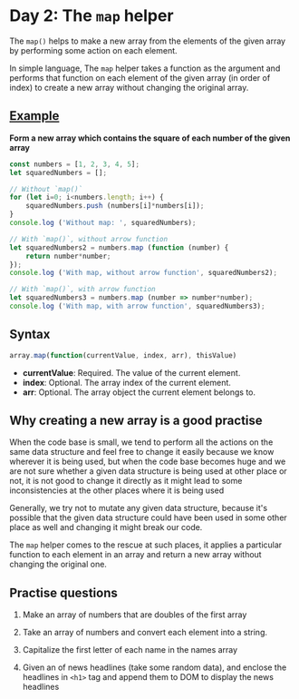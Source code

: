 # Day 2: The `map` helper

The `map()` helps to make a new array from the elements of the given array by performing some action on each element.

In simple language, The `map` helper takes a function as the argument and performs that function on each element of the given array (in order of index) to create a new array without changing the original array.

## [Example](./1.js)

**Form a new array which contains the square of each number of the given array**

```js
const numbers = [1, 2, 3, 4, 5];
let squaredNumbers = [];

// Without `map()`
for (let i=0; i<numbers.length; i++) {
    squaredNumbers.push (numbers[i]*numbers[i]);
}
console.log ('Without map: ', squaredNumbers);

// With `map()`, without arrow function
let squaredNumbers2 = numbers.map (function (number) {
    return number*number;
});
console.log ('With map, without arrow function', squaredNumbers2);

// With `map()`, with arrow function
let squaredNumbers3 = numbers.map (number => number*number);
console.log ('With map, with arrow function', squaredNumbers3);
```

## Syntax

```js
array.map(function(currentValue, index, arr), thisValue)
```

- **currentValue**: Required.
    The value of the current element.
- **index**: Optional.
    The array index of the current element.
- **arr**: Optional.
    The array object the current element belongs to.

## Why creating a new array is a good practise

When the code base is small, we tend to perform all the actions on the same data structure and feel free to change it easily because we know wherever it is being used, but when the code base becomes huge and we are not sure whether a given data structure is being used at other place or not, it is not good to change it directly as it might lead to some inconsistencies at the other places where it is being used

Generally, we try not to mutate any given data structure, because it's possible that the given data structure could have been used in some other place as well and changing it might break our code.

The `map` helper comes to the rescue at such places, it applies a particular function to each element in an array and return a new array without changing the original one.

## Practise questions

1. Make an array of numbers that are doubles of the first array  
     
2. Take an array of numbers and convert each element  into a string.
  
3. Capitalize the first letter of each name in the names array

4. Given an of news headlines (take some random data), and enclose the headlines in `<h1>` tag and append them to DOM to display the news headlines